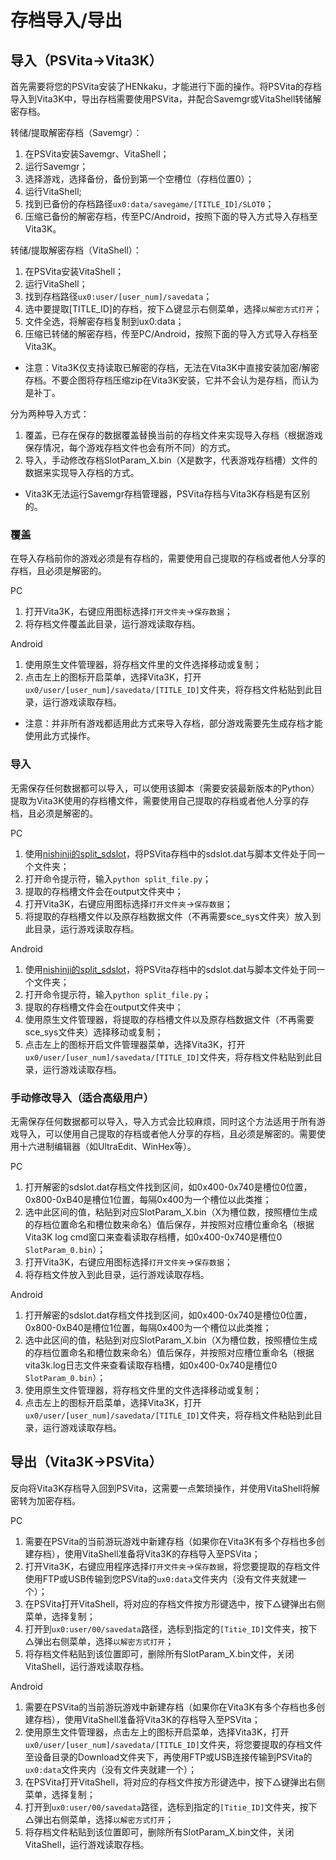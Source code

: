 # 存档导入/导出
## 导入（PSVita->Vita3K）
首先需要将您的PSVita安装了HENkaku，才能进行下面的操作。将PSVita的存档导入到Vita3K中，导出存档需要使用PSVita，并配合Savemgr或VitaShell转储解密存档。

转储/提取解密存档（Savemgr）：
1. 在PSVita安装Savemgr、VitaShell；
2. 运行Savemgr；
3. 选择游戏，选择备份，备份到第一个空槽位（存档位置0）；
4. 运行VitaShell;
5. 找到已备份的存档路径`ux0:data/savegame/[TITLE_ID]/SLOT0`；
6. 压缩已备份的解密存档，传至PC/Android，按照下面的导入方式导入存档至Vita3K。

转储/提取解密存档（VitaShell）：
1. 在PSVita安装VitaShell；
2. 运行VitaShell；
3. 找到存档路径`ux0:user/[user_num]/savedata`；
4. 选中要提取[TITLE_ID]的存档，按下△键显示右侧菜单，选择`以解密方式打开`；
5. 文件全选，将解密存档复制到ux0:data；
6. 压缩已转储的解密存档，传至PC/Android，按照下面的导入方式导入存档至Vita3K。

- 注意：Vita3K仅支持读取已解密的存档，无法在Vita3K中直接安装加密/解密存档。不要企图将存档压缩zip在Vita3K安装，它并不会认为是存档，而认为是补丁。

分为两种导入方式：
1. 覆盖，已存在保存的数据覆盖替换当前的存档文件来实现导入存档（根据游戏保存情况，每个游戏存档文件也会有所不同）的方式。
2. 导入，手动修改存档SlotParam_X.bin（X是数字，代表游戏存档槽）文件的数据来实现导入存档的方式。

- Vita3K无法运行Savemgr存档管理器，PSVita存档与Vita3K存档是有区别的。

### 覆盖
在导入存档前你的游戏必须是有存档的，需要使用自己提取的存档或者他人分享的存档，且必须是解密的。

PC
1. 打开Vita3K，右键应用图标选择`打开文件夹`->`保存数据`；
2. 将存档文件覆盖此目录，运行游戏读取存档。

Android
1. 使用原生文件管理器，将存档文件里的文件选择移动或复制；
2. 点击左上的图标开启菜单，选择Vita3K，打开`ux0/user/[user_num]/savedata/[TITLE_ID]`文件夹，将存档文件粘贴到此目录，运行游戏读取存档。

- 注意：并非所有游戏都适用此方式来导入存档，部分游戏需要先生成存档才能使用此方式操作。

### 导入
无需保存任何数据都可以导入，可以使用该脚本（需要安装最新版本的Python）提取为Vita3K使用的存档槽文件，需要使用自己提取的存档或者他人分享的存档，且必须是解密的。

PC
1. 使用[nishinji的split_sdslot](https://github.com/nishinji/split_sdslot)，将PSVita存档中的sdslot.dat与脚本文件处于同一个文件夹；
2. 打开命令提示符，输入`python split_file.py`；
3. 提取的存档槽文件会在output文件夹中；
4. 打开Vita3K，右键应用图标选择`打开文件夹`->`保存数据`；
5. 将提取的存档槽文件以及原存档数据文件（不再需要sce_sys文件夹）放入到此目录，运行游戏读取存档。

Android
1. 使用[nishinji的split_sdslot](https://github.com/nishinji/split_sdslot)，将PSVita存档中的sdslot.dat与脚本文件处于同一个文件夹；
2. 打开命令提示符，输入`python split_file.py`；
3. 提取的存档槽文件会在output文件夹中；
4. 使用原生文件管理器，将提取的存档槽文件以及原存档数据文件（不再需要sce_sys文件夹）选择移动或复制；
5. 点击左上的图标开启文件管理器菜单，选择Vita3K，打开`ux0/user/[user_num]/savedata/[TITLE_ID]`文件夹，将存档文件粘贴到此目录，运行游戏读取存档。

### 手动修改导入（适合高级用户）
无需保存任何数据都可以导入，导入方式会比较麻烦，同时这个方法适用于所有游戏导入，可以使用自己提取的存档或者他人分享的存档，且必须是解密的。需要使用十六进制编辑器（如UltraEdit、WinHex等）。

PC
1. 打开解密的sdslot.dat存档文件找到区间，如0x400-0x740是槽位0位置，0x800-0xB40是槽位1位置，每隔0x400为一个槽位以此类推；
2. 选中此区间的值，粘贴到对应SlotParam_X.bin（X为槽位数，按照槽位生成的存档位置命名和槽位数来命名）值后保存，并按照对应槽位重命名（根据Vita3K log cmd窗口来查看读取存档槽，如0x400-0x740是槽位0 `SlotParam_0.bin`）；
3. 打开Vita3K，右键应用图标选择`打开文件夹`->`保存数据`；
4. 将存档文件放入到此目录，运行游戏读取存档。

Android
1. 打开解密的sdslot.dat存档文件找到区间，如0x400-0x740是槽位0位置，0x800-0xB40是槽位1位置，每隔0x400为一个槽位以此类推；
2. 选中此区间的值，粘贴到对应SlotParam_X.bin（X为槽位数，按照槽位生成的存档位置命名和槽位数来命名）值后保存，并按照对应槽位重命名（根据vita3k.log日志文件来查看读取存档槽，如0x400-0x740是槽位0 `SlotParam_0.bin`）；
3. 使用原生文件管理器，将存档文件里的文件选择移动或复制；
4. 点击左上的图标开启菜单，选择Vita3K，打开`ux0/user/[user_num]/savedata/[TITLE_ID]`文件夹，将存档文件粘贴到此目录，运行游戏读取存档。

## 导出（Vita3K->PSVita）
反向将Vita3K存档导入回到PSVita，这需要一点繁琐操作，并使用VitaShell将解密转为加密存档。

PC
1. 需要在PSVita的当前游玩游戏中新建存档（如果你在Vita3K有多个存档也多创建存档），使用VitaShell准备将Vita3K的存档导入至PSVita；
3. 打开Vita3K，右键应用程序选择`打开文件夹`->`保存数据`，将您要提取的存档文件使用FTP或USB传输到您PSVita的`ux0:data`文件夹内（没有文件夹就建一个）；
4. 在PSVita打开VitaShell，将对应的存档文件按方形键选中，按下△键弹出右侧菜单，选择复制；
5. 打开到`ux0:user/00/savedata`路径，选标到指定的`[Titie_ID]`文件夹，按下△弹出右侧菜单，选择`以解密方式打开`；
6. 将存档文件粘贴到该位置即可，删除所有SlotParam_X.bin文件，关闭VitaShell，运行游戏读取存档。

Android
1. 需要在PSVita的当前游玩游戏中新建存档（如果你在Vita3K有多个存档也多创建存档），使用VitaShell准备将Vita3K的存档导入至PSVita；
2. 使用原生文件管理器，点击左上的图标开启菜单，选择Vita3K，打开`ux0/user/[user_num]/savedata/[TITLE_ID]`文件夹，将您要提取的存档文件至设备目录的Download文件夹下，再使用FTP或USB连接传输到PSVita的`ux0:data`文件夹内（没有文件夹就建一个）；
3. 在PSVita打开VitaShell，将对应的存档文件按方形键选中，按下△键弹出右侧菜单，选择复制；
4. 打开到`ux0:user/00/savedata`路径，选标到指定的`[Titie_ID]`文件夹，按下△弹出右侧菜单，选择`以解密方式打开`；
5. 将存档文件粘贴到该位置即可，删除所有SlotParam_X.bin文件，关闭VitaShell，运行游戏读取存档。

